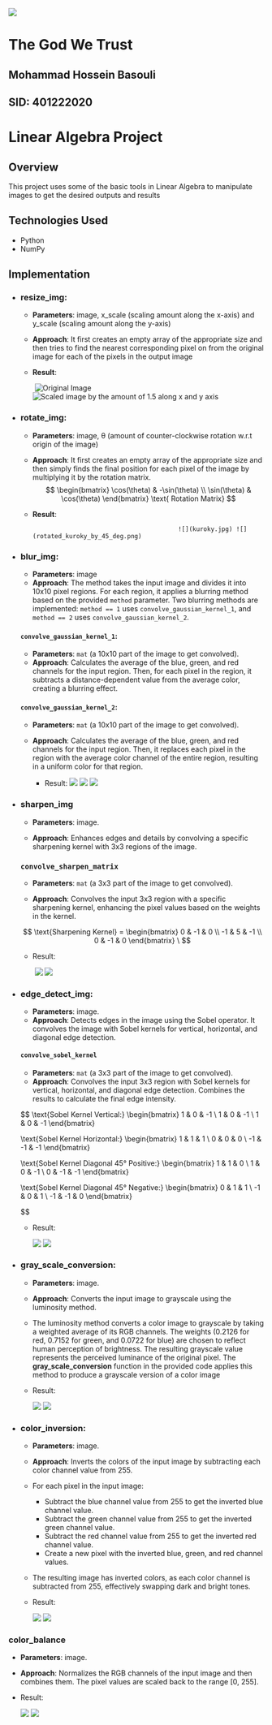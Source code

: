 ![](./sbu_logo.png)

# 								The God We Trust

## 									Mohammad Hossein Basouli

## 												SID: 401222020



# Linear Algebra Project

## Overview
This project uses some of the basic tools in Linear Algebra to manipulate images to get the desired outputs and results

## Technologies Used
- Python
- NumPy

## Implementation

- ### **resize_img**:

  - **Parameters**: image, x_scale (scaling amount along the x-axis) and y_scale (scaling amount along the y-axis)

  - **Approach**: It first creates an empty array of the appropriate size and then tries to find the nearest corresponding pixel on from the original image for each of the pixels in the output image

  - **Result**:

    ​							 ![Original Image](./kuroky.jpg) ![Scaled image by the amount of 1.5 along x and y axis](./resized_kuroky_by_1.5.png)



- ### **rotate_img**:

  - **Parameters**: image, θ (amount of counter-clockwise rotation w.r.t origin of the image)

  - **Approach**: It first creates an empty array of the appropriate size and then simply finds the final position for each pixel of the image by multiplying it by the rotation matrix.
    $$
    \begin{bmatrix}
    \cos(\theta) & -\sin(\theta) \\
    \sin(\theta) & \cos(\theta)
    \end{bmatrix}
    \text{ Rotation Matrix}
    $$

  - **Result**: 

 												![](kuroky.jpg) ![](rotated_kuroky_by_45_deg.png)





- ### **blur_img**:

  - **Parameters**: image 
  - **Approach**: The method takes the input image and divides it into 10x10 pixel regions. For each region, it applies a blurring method based on the provided `method` parameter. Two blurring methods are implemented: `method == 1` uses `convolve_gaussian_kernel_1`, and `method == 2` uses `convolve_gaussian_kernel_2`.

  #### `convolve_gaussian_kernel_1`:

  - **Parameters**: `mat` (a 10x10 part of the image to get convolved).
  - **Approach**: Calculates the average of the blue, green, and red channels for the input region. Then, for each pixel in the region, it subtracts a distance-dependent value from the average color, creating a blurring effect.

  #### `convolve_gaussian_kernel_2`:

  - **Parameters**: `mat` (a 10x10 part of the image to get convolved).

  - **Approach**: Calculates the average of the blue, green, and red channels for the input region. Then, it replaces each pixel in the region with the average color channel of the entire region, resulting in a uniform color for that region.

    - Result:
     ![](./kuroky.jpg) ![](./blurred_kuroky_2.png) ![](blurred_kuroky_1.png)

    



- ### sharpen_img

  - **Parameters**: image.

  - **Approach**: Enhances edges and details by convolving a specific sharpening kernel with 3x3 regions of the image.

  ### `convolve_sharpen_matrix`

  - **Parameters**: `mat` (a 3x3 part of the image to get convolved).

  - **Approach**: Convolves the input 3x3 region with a specific sharpening kernel, enhancing the pixel values based on the weights in the kernel.

  $$
  \text{Sharpening Kernel} = \begin{bmatrix}
  0 & -1 & 0 \\
  -1 & 5 & -1 \\
  0 & -1 & 0
  \end{bmatrix}
  \
  $$

  

  - Result:

    ​										 ![](./kuroky.jpg) ![](sharpened_kuroky.png)



- ### **edge_detect_img**:

  - **Parameters**: image.
  - **Approach**: Detects edges in the image using the Sobel operator. It convolves the image with Sobel kernels for vertical, horizontal, and diagonal edge detection.

  #### `convolve_sobel_kernel`

  - **Parameters**: `mat` (a 3x3 part of the image to get convolved).
  - **Approach**: Convolves the input 3x3 region with Sobel kernels for vertical, horizontal, and diagonal edge detection. Combines the results to calculate the final edge intensity.

  $$
  \text{Sobel Kernel Vertical:}
  \begin{bmatrix}
  1 & 0 & -1 \\
  1 & 0 & -1 \\
  1 & 0 & -1
  \end{bmatrix}
  
  \text{Sobel Kernel Horizontal:}
  \begin{bmatrix}
  1 & 1 & 1 \\
  0 & 0 & 0 \\
  -1 & -1 & -1
  \end{bmatrix}
  
  \text{Sobel Kernel Diagonal 45° Positive:}
  \begin{bmatrix}
  1 & 1 & 0 \\
  1 & 0 & -1 \\
  0 & -1 & -1
  \end{bmatrix}
  
  \text{Sobel Kernel Diagonal 45° Negative:}
  \begin{bmatrix}
  0 & 1 & 1 \\
  -1 & 0 & 1 \\
  -1 & -1 & 0
  \end{bmatrix}

  $$

  

  - Result:

     ![](machine.png) ![](edges_machine.png)

  

- ### **gray_scale_conversion**:

  - **Parameters**: image.

  - **Approach**: Converts the input image to grayscale using the luminosity method.

  - The luminosity method converts a color image to grayscale by taking a weighted average of its RGB channels. The weights (0.2126 for red, 0.7152 for green, and 0.0722 for blue) are chosen to reflect human perception of brightness. The resulting grayscale value represents the perceived luminance of the original pixel. The **gray_scale_conversion** function in the provided code applies this method to produce a grayscale version of a color image

  - Result:

     ![](./machine.png) ![](gray_scale_machine.jpg)

  

- ### **color_inversion**:

  - **Parameters**: image.

  - **Approach**: Inverts the colors of the input image by subtracting each color channel value from 255.

  - For each pixel in the input image:

    - Subtract the blue channel value from 255 to get the inverted blue channel value.
    - Subtract the green channel value from 255 to get the inverted green channel value.
    - Subtract the red channel value from 255 to get the inverted red channel value.
    - Create a new pixel with the inverted blue, green, and red channel values.

  - The resulting image has inverted colors, as each color channel is subtracted from 255, effectively swapping dark and bright tones.

  - Result:

    ![](./machine.png) ![](color_inversion_machine.png)

### color_balance

- **Parameters**: image.

- **Approach**: Normalizes the RGB channels of the input image and then combines them. The pixel values are scaled back to the range [0, 255].

- Result: 

  ![](hillside.png) ![](color_balance_hillside.png)
